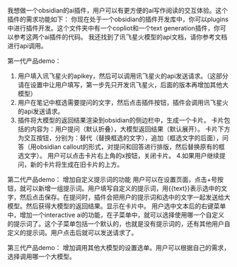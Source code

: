我想做一个obsidian的ai插件，用户可以有更方便的ai写作阅读的交互体验。这个插件的需求功能如下：
你现在处于一个obsidian的插件开发库中，你可以plugins中进行插件开发。这个文件夹中有一个copliot和一个text generation插件，你可以参考这两个ai插件的代码。
我还找到了讯飞星火模型的api文档，请你参考文档进行api调用。

第一代产品demo：
1. 用户填入讯飞星火的apikey，然后可以调用讯飞星火的api发送请求。（这部分请在设置中让用户填写，第一步先只开发讯飞星火，后面的版本再增加其他大模型）
2. 用户在笔记中框选需要提问的文字，然后点击插件按钮，插件会调用讯飞星火的api发送请求。
3. 插件将大模型的返回结果渲染到obsidian的侧边栏中，生成一个卡片。
卡片包括的内容为：用户提问（默认折叠），大模型返回结果（默认展开）。
卡片下方为交互按钮，分别为：替代（替换框选的文字），追加（框选文字的后面），问答（用obsidian callout的形式，对提问和回答进行排版，然后替换原有的框选文字）。
用户可以点击卡片右上角的x按钮，关闭卡片。
4.如果用户继续提问，新的卡片将生成在旧卡片的上方。


第二代产品demo：
增加自定义提示词的功能
用户可以在设置页面，点击+号按钮，就可以新增一组提示词。用户填写自定义的提示词，用{{text}}表示选中的文字，然后点击保存。在提问时，插件会把用户的提示词和选中的文字一起发送给大模型。然后获得大模型的返回结果。显示在卡片中。
用户选中文本后的右键菜单中，增加一个interactive ai的功能，在子菜单中，就可以选择使用哪一个自定义的提示词了。这个子菜单包括一个默认的，也就是没有提示词的，还有其他用户自定义的提示词。用户点击后就可以发送请求了。

第三代产品demo：
增加调用其他大模型的设置选单。用户可以根据自己的需求，选择调用哪一个大模型。